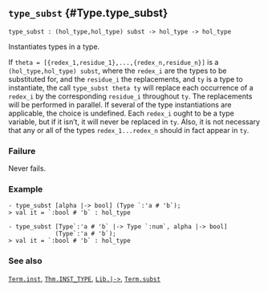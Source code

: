 ## `type_subst` {#Type.type_subst}


```
type_subst : (hol_type,hol_type) subst -> hol_type -> hol_type
```



Instantiates types in a type.


If `theta = [{redex_1,residue_1},...,{redex_n,residue_n}]` is a
`(hol_type,hol_type) subst`, where the `redex_i` are the types to
be substituted for, and the `residue_i` the replacements, and `ty`
is a type to instantiate, the call `type_subst theta ty`
will replace each occurrence of a `redex_i` by the
corresponding `residue_i` throughout `ty`. The replacements will be
performed in parallel. If several of the type instantiations are
applicable, the choice is undefined. Each `redex_i` ought to be a type
variable, but if it isn’t, it will never be replaced in `ty`. Also,
it is not necessary that any or all of the types `redex_1...redex_n`
should in fact appear in `ty`.

### Failure

Never fails.

### Example

    
    - type_subst [alpha |-> bool] (Type `:'a # 'b`);
    > val it = `:bool # 'b` : hol_type
    
    - type_subst [Type`:'a # 'b` |-> Type `:num`, alpha |-> bool]
                 (Type`:'a # 'b`);
    > val it = `:bool # 'b` : hol_type
    



### See also

[`Term.inst`](#Term.inst), [`Thm.INST_TYPE`](#Thm.INST_TYPE), [`Lib.|->`](#Lib..GZKQ4), [`Term.subst`](#Term.subst)

